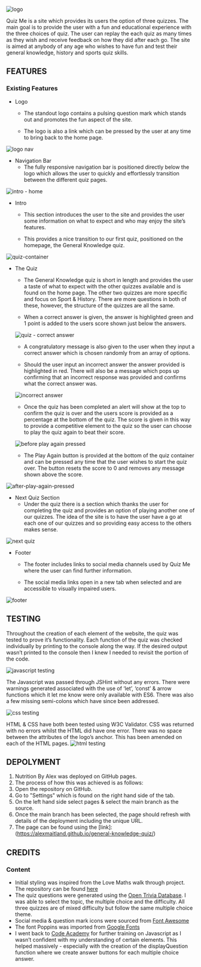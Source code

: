 ![logo](https://user-images.githubusercontent.com/122832821/235623180-19b80197-3be5-4ca5-adb9-13cfae1196b6.jpeg)

Quiz Me is a site which provides its users the option of three quizzes. The main goal is to provide the user with a fun and educational experience with the three choices of quiz. The user can replay the each quiz as many times as they wish and receive feedback on how they did after each go. The site is aimed at anybody of any age who wishes to have fun and test their general knowledge, history and sports quiz skills. 

## **FEATURES**

### **Existing Features**

* Logo
  * The standout logo contains a pulsing question mark which stands out and promotes the fun aspect of the site.
  
  * The logo is also a link which can be pressed by the user at any time to bring back to the home page.

![logo nav](https://user-images.githubusercontent.com/122832821/235628669-ccc5d5e1-97b5-43a4-b111-fcf1915bbace.jpeg)

* Navigation Bar
  * The fully responsive navigation bar is positioned directly below the logo which allows the user to quickly and effortlessly transition   between the different quiz pages.

![intro - home](https://user-images.githubusercontent.com/122832821/235628923-d17246de-fb5a-4fa7-9660-17c0f6257a14.jpeg)

* Intro
  * This section introduces the user to the site and provides the user some information on what to expect and who may enjoy the site’s features.
  
  * This provides a nice transition to our first quiz, positioned on the homepage, the General Knowledge quiz.

![quiz-container](https://user-images.githubusercontent.com/122832821/235628999-3aebc751-99f6-4972-927b-d130e4e806c9.jpeg)

* The Quiz
  * The General Knowledge quiz is short in length and provides the user a taste of what to expect with the other quizzes available and is found on the home page. The other two quizzes are more specific and focus on Sport & History. There are more questions in both of these, however, the structure of the quizzes are all the same.
  
  * When a correct answer is given, the answer is highlighted green and 1 point is added to the users score shown just below the answers.
  
  ![quiz - correct answer](https://user-images.githubusercontent.com/122832821/235629086-0f6b4c68-29aa-4313-ad8a-a8573f6f9b5d.jpeg)
  
  * A congratulatory message is also given to the user when they input a correct answer which is chosen randomly from an array of options.
  
  * Should the user input an incorrect answer the answer provided is highlighted in red. There will also be a message which pops up confirming that an incorrect response was provided and confirms what the correct answer was.
  
  ![incorrect answer](https://user-images.githubusercontent.com/122832821/235629243-695ff6e8-8f6f-4359-af62-ff2413aad590.jpeg)

  * Once the quiz has been completed an alert will show at the top to confirm the quiz is over and the users score is provided as a percentage at the bottom of the quiz. The score is given in this way to provide a competitive element to the quiz so the user can choose to play the quiz again to beat their score.
  
  ![before play again pressed](https://user-images.githubusercontent.com/122832821/235631349-b17f1308-5f20-4148-b4ee-244389f59e0a.jpeg)

  * The Play Again button is provided at the bottom of the quiz container and can be pressed any time that the user wishes to start the quiz over. The button resets the score to 0 and removes any message shown above the score.
  
![after-play-again-pressed](https://user-images.githubusercontent.com/122832821/235631385-ecc14f90-84c2-45e4-a975-e5add1f8633a.jpeg)

* Next Quiz Section
  * Under the quiz there is a section which thanks the user for completing the quiz and provides an option of playing another one of our quizzes. The idea of the site is to have the user have a go at each one of our quizzes and so providing easy access to the others makes sense.
  
![next quiz](https://user-images.githubusercontent.com/122832821/235631473-ecdb001e-6c85-4305-90c3-ffb12e5d01b3.jpeg)

* Footer
  * The footer includes links to social media channels used by Quiz Me where the user can find further information. 
  
  * The social media links open in a new tab when selected and are accessible to visually impaired users.

![footer](https://user-images.githubusercontent.com/122832821/235631607-08976e98-abc2-4919-9e22-3944451748d4.jpeg)

## **TESTING**

Throughout the creation of each element of the website, the quiz was tested to prove it’s functionality. Each function of the quiz was checked individually by printing to the console along the way. If the desired output wasn’t printed to the console then I knew I needed to revisit the portion of the code. 

![javascript testing](https://user-images.githubusercontent.com/122832821/235631667-a73326ac-52be-4950-9505-56d12e23c790.jpeg)

The Javascript was passed through JSHint without any errors. There were warnings generated associated with the use of ‘let’, ‘const’ & arrow functions which it let me know were only available with ES6. There was also a few missing semi-colons which have since been addressed.

![css testing](https://user-images.githubusercontent.com/122832821/235631761-6b29db95-7faf-41ce-9f3e-346ca3d996bf.jpeg)

HTML & CSS have both been tested using W3C Validator. CSS was returned with no errors whilst the HTML did have one error. There was no space between the attributes of the logo’s anchor. This has been amended on each of the HTML pages. 
![html testing](https://user-images.githubusercontent.com/122832821/235631781-0465b42b-d64a-40b5-8d2a-745d1a16fc68.jpeg)


## **DEPOLYMENT**
  1. Nutrition By Alex was deployed on GitHub pages.
  2. The process of how this was achieved is as follows:
  3. Open the repository on GitHub.
  4. Go to "Settings" which is found on the right hand side of the tab.
  5. On the left hand side select pages & select the main branch as the source.
  6. Once the main branch has been selected, the page should refresh with details of the deployment including the unique URL.
  7. The page can be found using the [link]: (https://alexmaitland.github.io/general-knowledge-quiz/) 

## **CREDITS**

### **Content**

  * Initial styling was inspired from the Love Maths walk through project. The repository can be found [here](https://github.com/AlexMaitland/love-maths.git)
  * The quiz questions were generated using the [Open Trivia Database](https://opentdb.com/api_config.php). I was able to select the topic, the multiple choice and the difficulty. All three quizzes are of mixed difficulty but follow the same multiple choice theme.
  * Social media & question mark icons were sourced from [Font Awesome](https://fontawesome.com/)
  * The font Poppins was imported from [Google Fonts](https://fonts.google.com/)
  * I went back to [Code Academy](https://www.codecademy.com/learn) for further training on Javascript as I wasn’t confident with my understanding of certain elements. This helped massively - especially with the creation of the displayQuestion function where we create answer buttons for each multiple choice answer.


	
